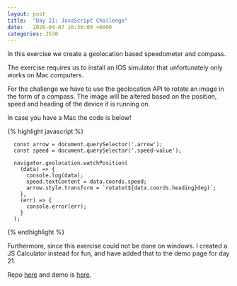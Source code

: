 ```yaml
---
layout: post
title:  "Day 21: JavaScript Challenge"
date:   2020-04-07 16:36:00 +0000
categories: JS30
---
```


In this exercise we create a geolocation based speedometer and compass.

The exercise requires us to install an IOS simulator that unfortunately only works on Mac computers.

For the challenge we have to use the geolocation API to rotate an image in the form of a compass. The image will be altered based 
on the position, speed and heading of the device it is running on.

In case you have a Mac the code is below!

{% highlight javascript %}

      const arrow = document.querySelector('.arrow');
      const speed = document.querySelector('.speed-value');

      navigator.geolocation.watchPosition(
        (data) => {
          console.log(data);
          speed.textContent = data.coords.speed;
          arrow.style.transform = `rotate(${data.coords.heading}deg)`;
        },
        (err) => {
          console.error(err);
        }
      );

{% endhighlight %}

Furthermore, since this exercise could not be done on windows. I created a JS Calculator instead for fun, and have added that to the 
demo page for day 21.

Repo [here](https://github.com/mlatif01/js30) 
and demo is [here](https://ml-js30.netlify.com/).









